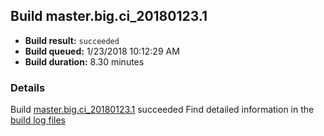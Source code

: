 ## Build master.big.ci_20180123.1
- **Build result:** `succeeded`
- **Build queued:** 1/23/2018 10:12:29 AM
- **Build duration:** 8.30 minutes
### Details
Build [master.big.ci_20180123.1](https://winappstudio.visualstudio.com/web/build.aspx?pcguid=a4ef43be-68ce-4195-a619-079b4d9834c2&builduri=vstfs%3a%2f%2f%2fBuild%2fBuild%2f24750) succeeded
Find detailed information in the [build log files](https://uwpctdiags.blob.core.windows.net/buildlogs/master.big.ci_20180123.1_logs.zip)
